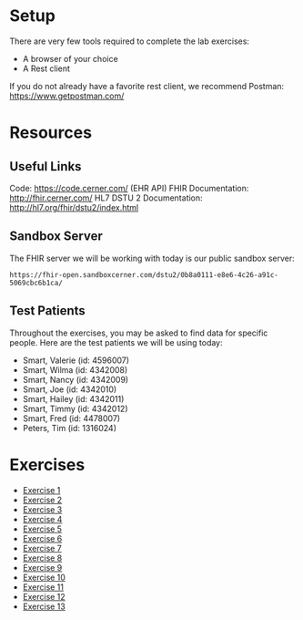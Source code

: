 # Setup

There are very few tools required to complete the lab exercises:

* A browser of your choice
* A Rest client

If you do not already have a favorite rest client, we recommend Postman: <https://www.getpostman.com/> 

# Resources

## Useful Links
Code: <https://code.cerner.com/> (EHR API)
FHIR Documentation: <http://fhir.cerner.com/>
HL7 DSTU 2 Documentation: <http://hl7.org/fhir/dstu2/index.html>

## Sandbox Server
The FHIR server we will be working with today is our public sandbox server: 

    https://fhir-open.sandboxcerner.com/dstu2/0b8a0111-e8e6-4c26-a91c-5069cbc6b1ca/

## Test Patients

Throughout the exercises, you may be asked to find data for specific people. Here are the test patients we will be using today:

* Smart, Valerie (id: 4596007)
* Smart, Wilma (id: 4342008)
* Smart, Nancy (id: 4342009)
* Smart, Joe (id: 4342010)
* Smart, Hailey (id: 4342011)
* Smart, Timmy (id: 4342012)
* Smart, Fred (id: 4478007)
* Peters, Tim (id: 1316024)

# Exercises

* [Exercise 1](FHIR-Exercise-1)
* [Exercise 2](FHIR-Exercise-2)
* [Exercise 3](FHIR-Exercise-3)
* [Exercise 4](FHIR-Exercise-4)
* [Exercise 5](FHIR-Exercise-5)
* [Exercise 6](FHIR-Exercise-6)
* [Exercise 7](FHIR-Exercise-7)
* [Exercise 8](FHIR-Exercise-8)
* [Exercise 9](FHIR-Exercise-9)
* [Exercise 10](FHIR-Exercise-10)
* [Exercise 11](FHIR-Exercise-11)
* [Exercise 12](FHIR-Exercise-12)
* [Exercise 13](FHIR-Exercise-13)